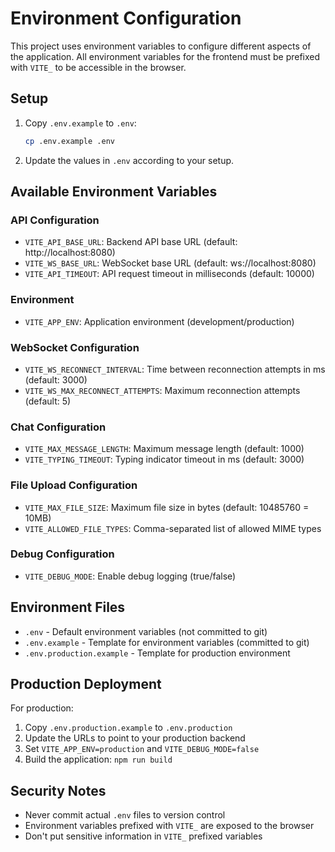 # Environment Configuration

This project uses environment variables to configure different aspects of the application. All environment variables for the frontend must be prefixed with `VITE_` to be accessible in the browser.

## Setup

1. Copy `.env.example` to `.env`:
   ```bash
   cp .env.example .env
   ```

2. Update the values in `.env` according to your setup.

## Available Environment Variables

### API Configuration
- `VITE_API_BASE_URL`: Backend API base URL (default: http://localhost:8080)
- `VITE_WS_BASE_URL`: WebSocket base URL (default: ws://localhost:8080)
- `VITE_API_TIMEOUT`: API request timeout in milliseconds (default: 10000)

### Environment
- `VITE_APP_ENV`: Application environment (development/production)

### WebSocket Configuration
- `VITE_WS_RECONNECT_INTERVAL`: Time between reconnection attempts in ms (default: 3000)
- `VITE_WS_MAX_RECONNECT_ATTEMPTS`: Maximum reconnection attempts (default: 5)

### Chat Configuration
- `VITE_MAX_MESSAGE_LENGTH`: Maximum message length (default: 1000)
- `VITE_TYPING_TIMEOUT`: Typing indicator timeout in ms (default: 3000)

### File Upload Configuration
- `VITE_MAX_FILE_SIZE`: Maximum file size in bytes (default: 10485760 = 10MB)
- `VITE_ALLOWED_FILE_TYPES`: Comma-separated list of allowed MIME types

### Debug Configuration
- `VITE_DEBUG_MODE`: Enable debug logging (true/false)

## Environment Files

- `.env` - Default environment variables (not committed to git)
- `.env.example` - Template for environment variables (committed to git)
- `.env.production.example` - Template for production environment

## Production Deployment

For production:

1. Copy `.env.production.example` to `.env.production`
2. Update the URLs to point to your production backend
3. Set `VITE_APP_ENV=production` and `VITE_DEBUG_MODE=false`
4. Build the application: `npm run build`

## Security Notes

- Never commit actual `.env` files to version control
- Environment variables prefixed with `VITE_` are exposed to the browser
- Don't put sensitive information in `VITE_` prefixed variables
